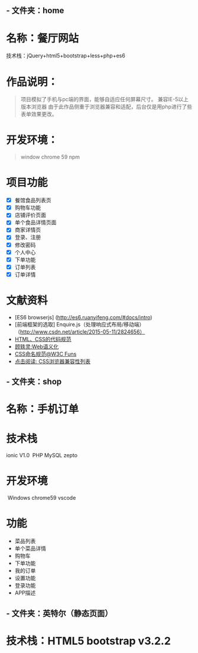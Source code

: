 ## - 文件夹：home
# 名称：餐厅网站
技术栈：jQuery+html5+bootstrap+less+php+es6
# 作品说明：
> 项目模拟了手机与pc端的界面，能够自适应任何屏幕尺寸。
> 兼容IE-5以上版本浏览器
> 由于此作品侧重于浏览器兼容和适配，后台仅是用php进行了些表单效果更改。
# 开发环境：
>window chrome 59 npm 
# 项目功能
- [x] 餐馆食品列表页
- [x] 购物车功能
- [x] 店铺评价页面
- [x] 单个食品详情页面
- [x] 商家详情页
- [x] 登录、注册
- [x] 修改密码
- [x] 个人中心
- [x] 下单功能
- [x] 订单列表
- [x] 订单详情
# 文献资料
- [ES6 browserjs] (http://es6.ruanyifeng.com/#docs/intro)
- [前端框架的选取] Enquire.js（处理响应式布局/移动端）（http://www.csdn.net/article/2015-05-11/2824656）
- [HTML、CSS的代码规范](https://github.com/ecomfe/spec)
- [顾轶灵:Web语义化](http://www.zhihu.com/question/20455165)
- [CSS命名规范@W3C Funs](http://www.w3cfuns.com/blog-5445898-5398950.html)
- [点击阅读: CSS浏览器兼容性列表](http://en.wikipedia.org/wiki/Comparison_of_layout_engines_%28Cascading_Style_Sheets%29)
## - 文件夹：shop
# 名称：手机订单
# 技术栈
  ionic V1.0  PHP MySQL zepto
# 开发环境
  Windows chrome59 vscode 
# 功能
- 菜品列表
- 单个菜品详情
- 购物车
- 下单功能
- 我的订单
- 设置功能
- 登录功能
- APP描述

## - 文件夹：英特尔（静态页面）
# 技术栈：HTML5 bootstrap v3.2.2

